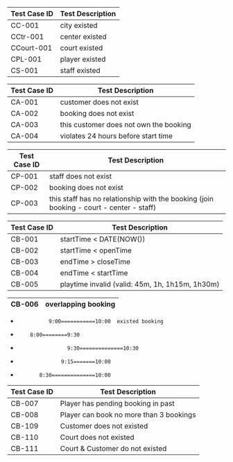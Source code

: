 Test Case ID | Test Description |
------------ | ---------------- | 
CC-001 | city existed |
CCtr-001 | center existed |
CCourt-001 | court existed | 
CPL-001 | player existed |
CS-001 | staff existed |

Test Case ID | Test Description |
------------ | ---------------- | 
CA-001 | customer does not exist |
CA-002 | booking does not exist |
CA-003 | this customer does not own the booking | 
CA-004 | violates 24 hours before start time |

Test Case ID | Test Description |
------------ | ---------------- | 
CP-001 | staff does not exist |
CP-002 | booking does not exist |
CP-003 | this staff has no relationship with the booking (join booking - court - center - staff) |

Test Case ID | Test Description |
------------ | ---------------- |
CB-001 | startTime < DATE(NOW())|
CB-002 | startTime < openTime | 
CB-003 | endTime > closeTime | 
CB-004 | endTime < startTime |  
CB-005 | playtime invalid (valid: 45m, 1h, 1h15m, 1h30m) |  

CB-006 | overlapping booking | 
-------| ------------------- |
*               9:00===========10:00  existed booking    
*         8:00========9:30      
*                     9:30==============10:30        
*                   9:15=======10:00          
*            8:30==============10:00            

	
Test Case ID | Test Description |
------------ | ---------------- |
CB-007 | Player has pending booking in past |
CB-008 | Player can book no more than 3 bookings |
CB-109 | Customer does not existed |
CB-110 | Court does not existed |
CB-111 | Court & Customer do not existed |
	
